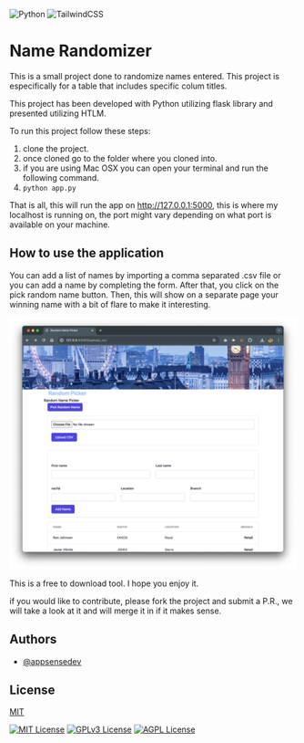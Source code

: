 ![Python](https://img.shields.io/badge/python-3670A0?style=for-the-badge&logo=python&logoColor=ffdd54)  ![TailwindCSS](https://img.shields.io/badge/tailwindcss-%2338B2AC.svg?style=for-the-badge&logo=tailwind-css&logoColor=white)


# Name Randomizer

This is a small project done to randomize names entered. This project is especifically for a table that includes specific colum titles.

This project has been developed with Python utilizing flask library and presented utilizing HTLM.

To run this project follow these steps:
1. clone the project.
2. once cloned go to the folder where you cloned into.
3. if you are using Mac OSX you can open your terminal and run the following command.
4. <code>python app.py</code> 

That is all, this will run the app on http://127.0.0.1:5000, this is where my localhost is running on, the port might vary depending on what port is available on your machine.

## How to use the application
You can add a list of names by importing a comma separated .csv file or you can add a name by completing the form.
After that, you click on the pick random name button. Then, this will show on a separate page your winning name with a bit of flare to make it interesting.

![Randomizer website](randomizer.png)


This is a free to download tool. I hope you enjoy it.

if you would like to contribute, please fork the project and submit a P.R., we will take a look at it and will merge it in if it makes sense. 


## Authors

- [@appsensedev](https://www.github.com/appsensedev)


## License

[MIT](https://choosealicense.com/licenses/mit/)

[![MIT License](https://img.shields.io/badge/License-MIT-green.svg)](https://choosealicense.com/licenses/mit/)
[![GPLv3 License](https://img.shields.io/badge/License-GPL%20v3-yellow.svg)](https://opensource.org/licenses/)
[![AGPL License](https://img.shields.io/badge/license-AGPL-blue.svg)](http://www.gnu.org/licenses/agpl-3.0)

